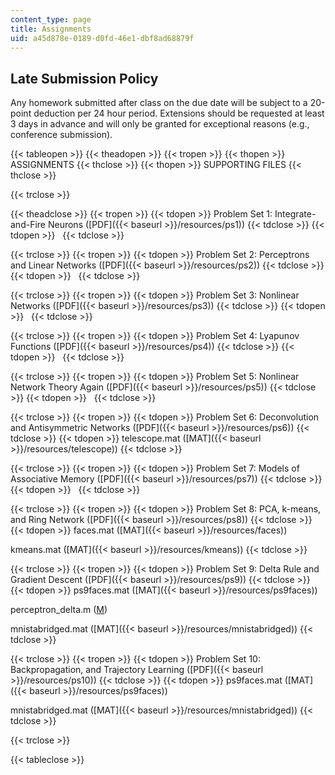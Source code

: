 ```yaml
---
content_type: page
title: Assignments
uid: a45d878e-0189-d0fd-46e1-dbf8ad68879f
---
```


Late Submission Policy
----------------------

Any homework submitted after class on the due date will be subject to a 20-point deduction per 24 hour period. Extensions should be requested at least 3 days in advance and will only be granted for exceptional reasons (e.g., conference submission).

{{< tableopen >}}
{{< theadopen >}}
{{< tropen >}}
{{< thopen >}}
ASSIGNMENTS
{{< thclose >}}
{{< thopen >}}
SUPPORTING FILES
{{< thclose >}}

{{< trclose >}}

{{< theadclose >}}
{{< tropen >}}
{{< tdopen >}}
Problem Set 1: Integrate-and-Fire Neurons ([PDF]({{< baseurl >}}/resources/ps1))
{{< tdclose >}}
{{< tdopen >}}
 
{{< tdclose >}}

{{< trclose >}}
{{< tropen >}}
{{< tdopen >}}
Problem Set 2: Perceptrons and Linear Networks ([PDF]({{< baseurl >}}/resources/ps2))
{{< tdclose >}}
{{< tdopen >}}
 
{{< tdclose >}}

{{< trclose >}}
{{< tropen >}}
{{< tdopen >}}
Problem Set 3: Nonlinear Networks ([PDF]({{< baseurl >}}/resources/ps3))
{{< tdclose >}}
{{< tdopen >}}
 
{{< tdclose >}}

{{< trclose >}}
{{< tropen >}}
{{< tdopen >}}
Problem Set 4: Lyapunov Functions ([PDF]({{< baseurl >}}/resources/ps4))
{{< tdclose >}}
{{< tdopen >}}
 
{{< tdclose >}}

{{< trclose >}}
{{< tropen >}}
{{< tdopen >}}
Problem Set 5: Nonlinear Network Theory Again ([PDF]({{< baseurl >}}/resources/ps5))
{{< tdclose >}}
{{< tdopen >}}
 
{{< tdclose >}}

{{< trclose >}}
{{< tropen >}}
{{< tdopen >}}
Problem Set 6: Deconvolution and Antisymmetric Networks ([PDF]({{< baseurl >}}/resources/ps6))
{{< tdclose >}}
{{< tdopen >}}
telescope.mat ([MAT]({{< baseurl >}}/resources/telescope))
{{< tdclose >}}

{{< trclose >}}
{{< tropen >}}
{{< tdopen >}}
Problem Set 7: Models of Associative Memory ([PDF]({{< baseurl >}}/resources/ps7))
{{< tdclose >}}
{{< tdopen >}}
 
{{< tdclose >}}

{{< trclose >}}
{{< tropen >}}
{{< tdopen >}}
Problem Set 8: PCA, k-means, and Ring Network ([PDF]({{< baseurl >}}/resources/ps8))
{{< tdclose >}}
{{< tdopen >}}
faces.mat ([MAT]({{< baseurl >}}/resources/faces))  
  
kmeans.mat ([MAT]({{< baseurl >}}/resources/kmeans))
{{< tdclose >}}

{{< trclose >}}
{{< tropen >}}
{{< tdopen >}}
Problem Set 9: Delta Rule and Gradient Descent ([PDF]({{< baseurl >}}/resources/ps9))
{{< tdclose >}}
{{< tdopen >}}
ps9faces.mat ([MAT]({{< baseurl >}}/resources/ps9faces))  
  
perceptron\_delta.m ([M](/courses/brain-and-cognitive-sciences/9-641j-introduction-to-neural-networks-spring-2005/assignments/perceptron_delta.m))  
  
mnistabridged.mat ([MAT]({{< baseurl >}}/resources/mnistabridged))
{{< tdclose >}}

{{< trclose >}}
{{< tropen >}}
{{< tdopen >}}
Problem Set 10: Backpropagation, and Trajectory Learning ([PDF]({{< baseurl >}}/resources/ps10))
{{< tdclose >}}
{{< tdopen >}}
ps9faces.mat ([MAT]({{< baseurl >}}/resources/ps9faces))  
  
mnistabridged.mat ([MAT]({{< baseurl >}}/resources/mnistabridged))
{{< tdclose >}}

{{< trclose >}}

{{< tableclose >}}